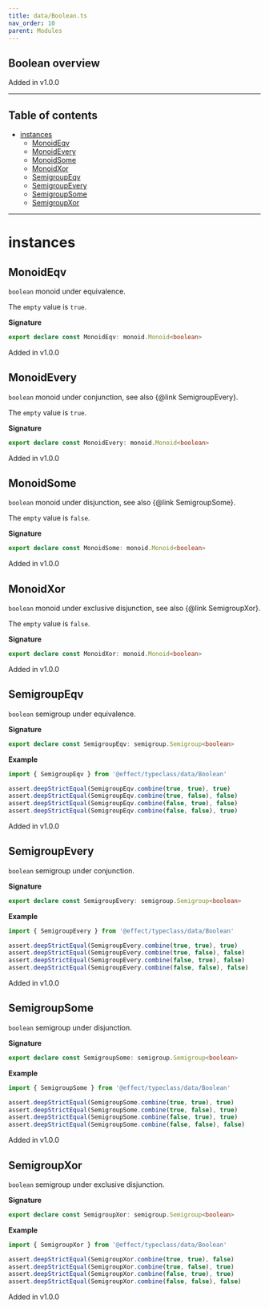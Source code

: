 ```yaml
---
title: data/Boolean.ts
nav_order: 10
parent: Modules
---
```


## Boolean overview

Added in v1.0.0

---

<h2 class="text-delta">Table of contents</h2>

- [instances](#instances)
  - [MonoidEqv](#monoideqv)
  - [MonoidEvery](#monoidevery)
  - [MonoidSome](#monoidsome)
  - [MonoidXor](#monoidxor)
  - [SemigroupEqv](#semigroupeqv)
  - [SemigroupEvery](#semigroupevery)
  - [SemigroupSome](#semigroupsome)
  - [SemigroupXor](#semigroupxor)

---

# instances

## MonoidEqv

`boolean` monoid under equivalence.

The `empty` value is `true`.

**Signature**

```ts
export declare const MonoidEqv: monoid.Monoid<boolean>
```

Added in v1.0.0

## MonoidEvery

`boolean` monoid under conjunction, see also {@link SemigroupEvery}.

The `empty` value is `true`.

**Signature**

```ts
export declare const MonoidEvery: monoid.Monoid<boolean>
```

Added in v1.0.0

## MonoidSome

`boolean` monoid under disjunction, see also {@link SemigroupSome}.

The `empty` value is `false`.

**Signature**

```ts
export declare const MonoidSome: monoid.Monoid<boolean>
```

Added in v1.0.0

## MonoidXor

`boolean` monoid under exclusive disjunction, see also {@link SemigroupXor}.

The `empty` value is `false`.

**Signature**

```ts
export declare const MonoidXor: monoid.Monoid<boolean>
```

Added in v1.0.0

## SemigroupEqv

`boolean` semigroup under equivalence.

**Signature**

```ts
export declare const SemigroupEqv: semigroup.Semigroup<boolean>
```

**Example**

```ts
import { SemigroupEqv } from '@effect/typeclass/data/Boolean'

assert.deepStrictEqual(SemigroupEqv.combine(true, true), true)
assert.deepStrictEqual(SemigroupEqv.combine(true, false), false)
assert.deepStrictEqual(SemigroupEqv.combine(false, true), false)
assert.deepStrictEqual(SemigroupEqv.combine(false, false), true)
```

Added in v1.0.0

## SemigroupEvery

`boolean` semigroup under conjunction.

**Signature**

```ts
export declare const SemigroupEvery: semigroup.Semigroup<boolean>
```

**Example**

```ts
import { SemigroupEvery } from '@effect/typeclass/data/Boolean'

assert.deepStrictEqual(SemigroupEvery.combine(true, true), true)
assert.deepStrictEqual(SemigroupEvery.combine(true, false), false)
assert.deepStrictEqual(SemigroupEvery.combine(false, true), false)
assert.deepStrictEqual(SemigroupEvery.combine(false, false), false)
```

Added in v1.0.0

## SemigroupSome

`boolean` semigroup under disjunction.

**Signature**

```ts
export declare const SemigroupSome: semigroup.Semigroup<boolean>
```

**Example**

```ts
import { SemigroupSome } from '@effect/typeclass/data/Boolean'

assert.deepStrictEqual(SemigroupSome.combine(true, true), true)
assert.deepStrictEqual(SemigroupSome.combine(true, false), true)
assert.deepStrictEqual(SemigroupSome.combine(false, true), true)
assert.deepStrictEqual(SemigroupSome.combine(false, false), false)
```

Added in v1.0.0

## SemigroupXor

`boolean` semigroup under exclusive disjunction.

**Signature**

```ts
export declare const SemigroupXor: semigroup.Semigroup<boolean>
```

**Example**

```ts
import { SemigroupXor } from '@effect/typeclass/data/Boolean'

assert.deepStrictEqual(SemigroupXor.combine(true, true), false)
assert.deepStrictEqual(SemigroupXor.combine(true, false), true)
assert.deepStrictEqual(SemigroupXor.combine(false, true), true)
assert.deepStrictEqual(SemigroupXor.combine(false, false), false)
```

Added in v1.0.0
